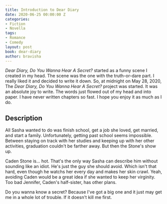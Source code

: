 ```yaml
---
title: Introduction to Dear Diary
date: 2020-06-25 00:00:00 Z
categories:
- Fiction
- Novella
tags:
- Romance
- Comedy
layout: post
book: dear-diary
author: bravisha
---
```


*Dear Diary, Do You Wanna Hear A Secret?* started as a funny scene I created in my head. The scene was the one with the truth-or-dare part. I really liked it and decided to write it down. So, at midnight on May 28, 2020, The *Dear Diary, Do You Wanna Hear A Secret?* project was started. It was an absolute joy to write. The words just flowed out of my head and into paper. I have never written chapters so fast. I hope you enjoy it as much as I do.
<!--more-->
## Description

All Sasha wanted to do was finish school, get a job she loved, get married, and start a family. Unfortunately, getting past school seems impossible. Between staying on track with her studies and keeping up with her other activities, graduation couldn't be farther away. But then the Stone's show up.

Caden Stone is... hot. That's the only way Sasha can describe him without sounding like an idiot. He's just the guy she should avoid. Which isn't that hard, even though he watchs her every day and makes her skin crawl. Yeah, avoiding Caden would be a great idea if she wanted to keep her virginity. Too bad Jennifer, Caden's half-sister, has other plans.

Do you wanna know a secret? Because I've got a big one and it just may get me in a whole lot of trouble. If it doesn't kill me first.
